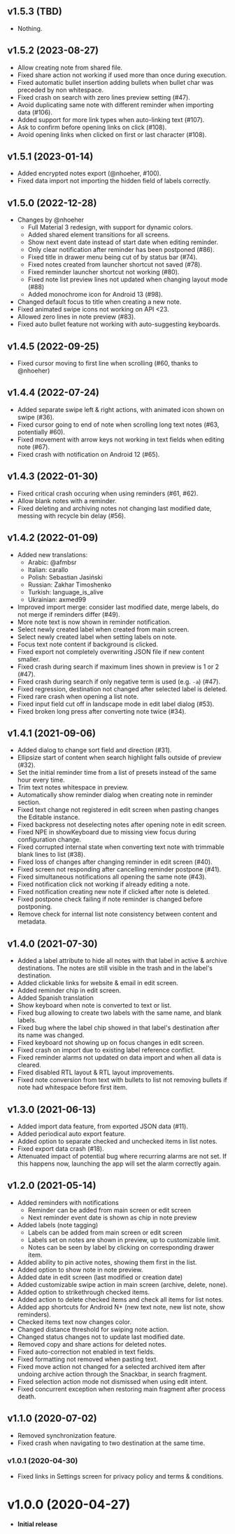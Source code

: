 ## v1.5.3 (TBD)
- Nothing.

## v1.5.2 (2023-08-27)
- Allow creating note from shared file.
- Fixed share action not working if used more than once during execution.
- Fixed automatic bullet insertion adding bullets when bullet char was preceded by non whitespace.
- Fixed crash on search with zero lines preview setting (#47).
- Avoid duplicating same note with different reminder when importing data (#106).
- Added support for more link types when auto-linking text (#107).
- Ask to confirm before opening links on click (#108).
- Avoid opening links when clicked on first or last character (#108).

## v1.5.1 (2023-01-14)
- Added encrypted notes export (@nhoeher, #100).
- Fixed data import not importing the hidden field of labels correctly.

## v1.5.0 (2022-12-28)
- Changes by @nhoeher
    - Full Material 3 redesign, with support for dynamic colors.
    - Added shared element transitions for all screens.
    - Show next event date instead of start date when editing reminder.
    - Only clear notification after reminder has been postponed (#86).
    - Fixed title in drawer menu being cut of by status bar (#74).
    - Fixed notes created from launcher shortcut not saved (#78).
    - Fixed reminder launcher shortcut not working (#80).
    - Fixed note list preview lines not updated when changing layout mode (#88)
    - Added monochrome icon for Android 13 (#98).
- Changed default focus to title when creating a new note.
- Fixed animated swipe icons not working on API <23.
- Allowed zero lines in note preview (#83).
- Fixed auto bullet feature not working with auto-suggesting keyboards.

## v1.4.5 (2022-09-25)
- Fixed cursor moving to first line when scrolling (#60, thanks to @nhoeher)

## v1.4.4 (2022-07-24)
- Added separate swipe left & right actions, with animated icon shown on swipe (#36).
- Fixed cursor going to end of note when scrolling long text notes (#63, potentially #60).
- Fixed movement with arrow keys not working in text fields when editing note (#67).
- Fixed crash with notification on Android 12 (#65).

## v1.4.3 (2022-01-30)
- Fixed critical crash occuring when using reminders (#61, #62).
- Allow blank notes with a reminder.
- Fixed deleting and archiving notes not changing last modified date, messing with recycle bin delay (#56).

## v1.4.2 (2022-01-09)
- Added new translations:
    - Arabic: @afmbsr
    - Italian: carallo
    - Polish: Sebastian Jasiński
    - Russian: Zakhar Timoshenko
    - Turkish: language_is_alive
    - Ukrainian: axmed99
- Improved import merge: consider last modified date, merge labels, do not merge if reminders differ (#49).
- More note text is now shown in reminder notification.
- Select newly created label when created from main screen.
- Select newly created label when setting labels on note.
- Focus text note content if background is clicked.
- Fixed export not completely overwriting JSON file if new content smaller.
- Fixed crash during search if maximum lines shown in preview is 1 or 2 (#47).
- Fixed crash during search if only negative term is used (e.g. `-a`) (#47).
- Fixed regression, destination not changed after selected label is deleted.
- Fixed rare crash when opening a list note.
- Fixed input field cut off in landscape mode in edit label dialog (#53).
- Fixed broken long press after converting note twice (#34).

## v1.4.1 (2021-09-06)
- Added dialog to change sort field and direction (#31).
- Ellipsize start of content when search highlight falls outside of preview (#32).
- Set the initial reminder time from a list of presets instead of the same hour every time.
- Trim text notes whitespace in preview.
- Automatically show reminder dialog when creating note in reminder section.
- Fixed text change not registered in edit screen when pasting changes the Editable instance.
- Fixed backpress not deselecting notes after opening note in edit screen.
- Fixed NPE in showKeyboard due to missing view focus during configuration change.
- Fixed corrupted internal state when converting text note with trimmable blank lines to list (#38).
- Fixed loss of changes after changing reminder in edit screen (#40).
- Fixed screen not responding after cancelling reminder postpone (#41).
- Fixed simultaneous notifications all opening the same note (#43).
- Fixed notification click not working if already editing a note.
- Fixed notification creating new note if clicked after note is deleted.
- Fixed postpone check failing if note reminder is changed before postponing.
- Remove check for internal list note consistency between content and metadata.

## v1.4.0 (2021-07-30)
- Added a label attribute to hide all notes with that label in active & archive destinations.
The notes are still visible in the trash and in the label's destination.
- Added clickable links for website & email in edit screen.
- Added reminder chip in edit screen.
- Added Spanish translation
- Show keyboard when note is converted to text or list.
- Fixed bug allowing to create two labels with the same name, and blank labels.
- Fixed bug where the label chip showed in that label's destination after its name was changed.
- Fixed keyboard not showing up on focus changes in edit screen.
- Fixed crash on import due to existing label reference conflict.
- Fixed reminder alarms not updated on data import and when all data is cleared.
- Fixed disabled RTL layout & RTL layout improvements.
- Fixed note conversion from text with bullets to list not removing bullets if note had whitespace before first item.

## v1.3.0 (2021-06-13)
- Added import data feature, from exported JSON data (#11).
- Added periodical auto export feature.
- Added option to separate checked and unchecked items in list notes.
- Fixed export data crash (#18).
- Attenuated impact of potential bug where recurring alarms are not set.
  If this happens now, launching the app will set the alarm correctly again.

## v1.2.0 (2021-05-14)
- Added reminders with notifications
    - Reminder can be added from main screen or edit screen
    - Next reminder event date is shown as chip in note preview
- Added labels (note tagging)
    - Labels can be added from main screen or edit screen
    - Labels set on notes are shown in preview, up to customizable limit.
    - Notes can be seen by label by clicking on corresponding drawer item.
- Added ability to pin active notes, showing them first in the list.
- Added option to show note in note preview.
- Added date in edit screen (last modified or creation date)
- Added customizable swipe action in main screen (archive, delete, none).
- Added option to strikethrough checked items.
- Added action to delete checked items and check all items for list notes.
- Added app shortcuts for Android N+ (new text note, new list note, show reminders).
- Checked items text now changes color.
- Changed distance threshold for swiping note action.
- Changed status changes not to update last modified date.
- Removed copy and share actions for deleted notes.
- Fixed auto-correction not enabled in text fields.
- Fixed formatting not removed when pasting text.
- Fixed move action not changed for a selected archived item after undoing archive action through
the Snackbar, in search fragment.
- Fixed selection action mode not dismissed when using edit intent.
- Fixed concurrent exception when restoring main fragment after process death.

## v1.1.0 (2020-07-02)
- Removed synchronization feature.
- Fixed crash when navigating to two destination at the same time.

### v1.0.1 (2020-04-30)
- Fixed links in Settings screen for privacy policy and terms & conditions.

# v1.0.0 (2020-04-27)
- **Initial release**
